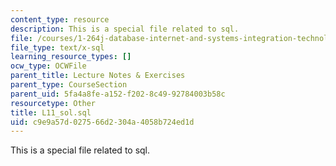 ```yaml
---
content_type: resource
description: This is a special file related to sql.
file: /courses/1-264j-database-internet-and-systems-integration-technologies-fall-2013/c9e9a57d027566d2304a4058b724ed1d_L11_sol.sql
file_type: text/x-sql
learning_resource_types: []
ocw_type: OCWFile
parent_title: Lecture Notes & Exercises
parent_type: CourseSection
parent_uid: 5fa4a8fe-a152-f202-8c49-92784003b58c
resourcetype: Other
title: L11_sol.sql
uid: c9e9a57d-0275-66d2-304a-4058b724ed1d
---
```

This is a special file related to sql.

